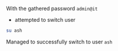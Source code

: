 With the gathered password `admin@it`

- attempted to switch user
```bash
su ash
```

Managed to successfully switch to user `ash`


